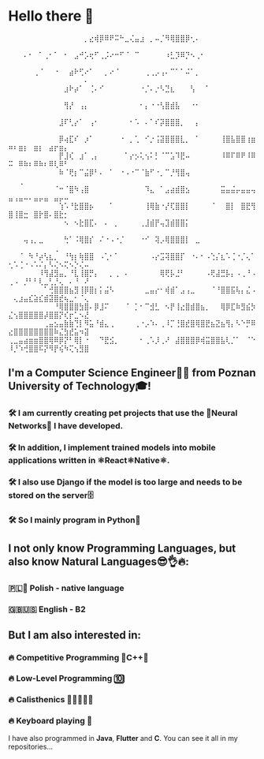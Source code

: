 # Hello there 👋
⠀⠀⠀⠀⠀⠀⠀⠀⠀⠀⠀⠀⠀⠀⠀⡀⣔⢾⡿⠿⠟⠭⠓⣀⢌⣤⣰⠀⡀⠤⡈⠻⢿⣿⣿⡿⢂⠄⠀⠀⠀⠀⠀⠀⠀⠀⠀⠀⠀⠀⠀⠀⠀⠀⠀⠀⠀⠀⠀⠀⠀⠀⠀⠀⠀
⠀⠀⠀⠄⠂⠀⠁⢀⠂⠁⠀⠂⠀⣠⠚⡡⢖⠋⢀⡨⠔⠒⠋⠈⠀⠉⠀⠀⠀⠀⠀⠰⣃⡹⠿⡙⠢⢀⠂⠀⠀⠀⠀⠀⠀⠀⠀⠀⠀⠀⠀⠀⠀⠀⠀⠀⠀⠀⠀⠀⠀⠀⠀⠀⠀
⠀⠀⠀⠀⠀⢀⠈⠀⠀⠐⠀⠀⣴⠗⢋⠔⠁⠀⠀⡀⠔⠈⠀⠀⠀⠀⠀⢀⢀⡠⢠⠄⠉⠁⠁⠬⠁⡀⠀⠀⠀⠀⠀⠀⠀⠀⠀⠀⠀⠀⠀⠀⠀⠀⠀⠀⠀⠀⠀⠀⠀⠀⠀⠀⠄
⠀⠀⠀⠀⠀⠀⠀⠀⠀⠀⠀⣰⠗⡴⠁⠀⢈⠄⠊⠀⠀⠀⠀⠀⠀⠀⠐⡈⠄⡐⠣⣙⣆⠀⠀⠀⢣⠀⠀⠁⠀⠀⠀⠀⠀⠀⠀⠀⠀⠀⠀⠀⠀⠀⠀⠀⠀⠀⠀⠀⠀⠀⠀⠀⠀
⠀⠀⠀⠀⠀⠀⠀⠀⠀⠀⠀⢻⡜⠀⢠⡄⠀⠀⠀⠀⠀⠀⠀⠀⠀⠀⠂⡄⠐⠐⢣⣿⣾⣧⠀⠀⠐⠂⠀⠀⠀⠀⠀⠀⠀⠀⠀⠀⠀⠀⠀⠀⠀⠀⠀⠀⠀⠀⠀⠀⠀⠀⠀⠀⠀
⠀⠀⠀⠀⠀⠀⠀⠀⠀⠀⣸⠏⢃⡔⠁⠀⢠⠂⠀⠀⠀⠀⠀⠀⠂⠡⠀⠄⠁⠎⡽⣿⣿⣿⡀⠀⠀⡄⠀⠀⠀⠀⠀⠀⠀⠀⠀⠀⠀⠀⠀⠀⠀⠀⠀⠀⠀⠀⠀⠀⠀⠀⠀⠀⠀
⠀⠀⠀⠀⠀⠀⠀⠀⠀⠀⡿⢴⣏⠎⠀⡰⠁⠀⠀⠀⠀⠀⠐⠀⡀⢁⠀⠊⡐⢨⣽⣿⣿⣿⣇⡀⠀⠁⠀⠀⠀⠀⢸⣿⣧⣿⣿⢰⣶⠶⠆⣶⡆⠀⣶⡆⠀⣴⡖⣶⡄⠀⠀⠀⠀
⠀⠀⠀⠀⠀⠀⠀⠀⠀⠀⡟⣸⢎⠀⣰⠁⢀⡄⠀⠀⠀⠀⠀⠁⡔⡢⢅⢢⠅⡃⠈⠉⣡⠹⣟⠤⠀⠀⠀⠀⠀⠀⠸⠿⠏⠿⠟⠸⠿⠭⠀⠿⠷⠆⠿⠷⠆⠿⢇⠿⠃⠀⠀⠀⠀
⠀⠀⠀⠀⠀⠀⠀⠀⠀⠀⠷⠈⢟⡆⠉⣬⡿⠃⠄⠀⠁⠀⠐⠠⠐⠉⠈⣷⠋⠐⡀⠉⡘⢻⣿⢤⠀⠀⠀⠀⠀⠀⠀⠀⠀⠀⠀⠀⠀⠀⠀⢀⠀⠀⠀⠀⠀
⠀⠀⠀⠀⠀⠀⠀⠀⠀⠈⠒⠈⣿⠳⢠⣿⠀⠀⠀⠀⠀⠀⠀⠀⠀⠀⠀⠹⣄⠀⠁⣠⣴⣾⣿⣢⠀⠀⠀⠀⠀⠀⣭⣤⣬⡤⣤⣤⢤⣤⢠⣤⠤⠄⣤⡤⣤⠀⣤⡤⠤⠀⠀⠀⠀
⠀⠀⠀⠀⠀⠀⠀⠀⠀⠀⢱⠡⠘⣗⣿⣿⡦⠀⠀⠀⠁⠀⠀⠀⠀⠀⠀⢸⢿⣷⠐⡜⢏⣿⣿⡇⠀⠀⠀⠀⠈⠀⠀⣿⡇⠀⣿⣟⢻⣿⢸⣿⣒⠀⣿⡗⣿⠄⣿⣗⡂⠀⠀⠀⠀
⠀⠀⠀⠀⠀⠀⠀⠀⠀⠀⠀⠢⠀⠢⣗⣿⣏⠄⠀⠄⠀⡀⠀⠀⠀⠀⢀⣸⣾⡟⢤⣹⣾⣿⣿⡅⠀⠀⠀⠀⠀⠀⠀⠀⠀⠀⠀⠀⠀⠀⠀⠀⠀⠀⠀⠀⠀⠀⠀⠀⠀⠀⠀⠀⠀
⠀⠀⠀⢤⢠⡀⣀⠀⠀⠀⠀⢓⠁⠨⢿⣿⡎⠀⠌⠐⠠⠐⡈⠀⠀⠀⠐⠊⠀⢽⡠⢿⣿⣿⣿⡇⠀⣀⠀⠀⠀⠀⠀⠀⠀⠀⠀⠀⠀⠀⠀⠀⠀⠀⠀⠀⠀⠀⢀⠀⠀⠀⠀⠀⠀
⠀⠀⠈⠀⠳⠘⡴⢣⣆⡀⠀⠘⢳⡆⢷⣿⣿⠀⠠⢁⠂⠁⠀⠀⠀⠀⠀⠀⠠⡔⣩⢽⣿⣿⡏⠀⠐⠄⠂⠠⢑⡌⣆⠡⢈⠐⡈⢄⠁⢂⠡⢈⠐⠠⠡⠌⡄⠣⢌⠢⢍⠢⡑⢌⠤
⠀⠀⠀⠀⠀⠀⠸⢻⣼⣻⣤⡀⠘⣇⢸⣿⡛⡄⠀⠀⡀⢀⠀⠄⠀⠀⠀⠀⠀⠀⢿⢟⡧⣘⠃⠀⠀⠀⠀⠠⢟⣼⣛⡧⡄⠠⢀⠘⠠⢀⠠⠀⡘⠃⠃⢇⣀⢃⡘⢄⠀⠄⠘⠀⠜
⠀⠀⠀⠀⠀⠀⠀⠁⢚⣿⣿⣿⣦⣻⢸⡿⣿⡆⡅⣬⠣⠀⠀⠀⠀⠀⠀⣀⣤⡔⠂⢾⣾⠁⣠⢠⣀⠀⠀⠀⠈⠘⣿⣿⣯⢧⡄⣌⠠⠀⢄⣰⣤⣎⣵⣎⣾⣽⣿⣞⢦⣀⠂⠈⢄
⠀⠀⠀⠀⠀⠀⠀⠀⠀⠘⢿⣿⣿⣿⣳⣿⠄⡿⣸⠍⠀⠀⠀⠈⠀⡁⠂⠉⣺⣃⠀⠢⡟⢸⣔⣿⣾⣿⣦⡀⠀⠀⢿⡿⣏⠷⣻⣮⡳⣌⢢⣿⣿⣿⣿⣿⡼⣿⣿⡝⢎⡖⣁⠢⣜
⠀⠀⠀⠀⠀⠀⠀⢀⣤⣢⣤⣷⣷⢙⡇⠻⣥⠘⣾⣄⢀⠀⠀⠀⠀⢀⠐⡠⠱⠄⢀⠸⡉⢘⣿⣞⣿⢿⣿⣟⣦⣝⣦⢻⡄⠣⠑⡛⠿⣔⣿⣿⣿⣿⣿⣿⣿⣿⠷⣌⣳⣞⣥⠲⣽
⢀⣀⣤⣴⣶⣶⣿⣿⢿⠿⡿⡝⠃⢿⡇⠐⠀⠀⠙⣟⣪⡀⠀⠀⠀⠀⠂⢀⠡⡸⢀⠜⠀⣼⣿⣿⣿⡿⢾⣭⣿⣿⣧⢇⡈⠁⠀⠈⠑⠸⡘⠱⢚⣿⣿⠯⡝⠻⡟⢮⠳⢍⢢⣻⣿

<!--
**McQbis/McQbis** is a ✨ _special_ ✨ repository because its `README.md` (this file) appears on your GitHub profile.

Here are some ideas to get you started:

- 🔭 I’m currently working on ...
- 🌱 I’m currently learning ...
- 👯 I’m looking to collaborate on ...
- 🤔 I’m looking for help with ...
- 💬 Ask me about ...
- 📫 How to reach me: ...
- 😄 Pronouns: ...
- ⚡ Fun fact: ...
-->
## I'm a **Computer Science Engineer**👨‍💻 from Poznan University of Technology🎓!
### 🛠️ I am currently creating pet projects that use the 🧠Neural Networks🧠 I have developed. 
### 🛠️ In addition, I implement trained models into mobile applications written in ⚛React⚛Native⚛. 
### 🛠️ I also use **Django** if the model is too large and needs to be stored on the server🗄️
### 🛠️ So I mainly program in **Python**🐍
## I not only know Programming Languages, but also know Natural Languages😎👌🔥:
### 🇵🇱🥟 Polish - native language
### 🇬🇧🇺🇸 English - B2
## But I am also interested in:
### 🔥 Competitive Programming 🧮C++🧩
### 🔥 Low-Level Programming 🔟
### 🔥 Calisthenics 🤸🏻‍♂️💪🏼
### 🔥 Keyboard playing 🎹


I have also programmed in **Java**, **Flutter** and **C**. You can see it all in my repositories...
